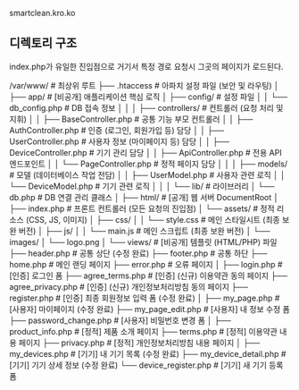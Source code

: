 smartclean.kro.ko

## 디렉토리 구조
index.php가 유일한 진입점으로 거기서 특정 경로 요청시 그곳의 페이지가 로드된다.

/var/www/                    # 최상위 루트
├── .htaccess                # 아파치 설정 파일 (보안 및 라우팅)
│
├── app/                     # [비공개] 애플리케이션 핵심 로직
│   ├── config/              #   설정 파일
│   │   └── db_config.php    #     DB 접속 정보
│   │
│   ├── controllers/         #   컨트롤러 (요청 처리 및 지휘)
│   │   ├── BaseController.php #     공통 기능 부모 컨트롤러
│   │   ├── AuthController.php #     인증 (로그인, 회원가입 등) 담당
│   │   ├── UserController.php #     사용자 정보 (마이페이지 등) 담당
│   │   ├── DeviceController.php #   기기 관리 담당
│   │   ├── ApiController.php  #     전용 API 엔드포인트
│   │   └── PageController.php #     정적 페이지 담당
│   │
│   ├── models/              #   모델 (데이터베이스 작업 전담)
│   │   ├── UserModel.php    #     사용자 관련 로직
│   │   └── DeviceModel.php  #     기기 관련 로직
│   │
│   └── lib/                 #   라이브러리
│       └── db.php           #     DB 연결 관리 클래스
│
├── html/                    # [공개] 웹 서버 DocumentRoot
│   ├── index.php            #   프론트 컨트롤러 (모든 요청의 진입점)
│   └── assets/              #   정적 리소스 (CSS, JS, 이미지)
│       ├── css/
│       │   └── style.css    #       메인 스타일시트 (최종 보완 버전)
│       ├── js/
│       │   └── main.js      #       메인 스크립트 (최종 보완 버전)
│       └── images/
│           └── logo.png
│
└── views/                   # [비공개] 템플릿 (HTML/PHP) 파일
    ├── header.php           # 공통 상단 (수정 완료)
    ├── footer.php           # 공통 하단
    ├── home.php             # 메인 랜딩 페이지
    ├── error.php            # 오류 페이지
    │
    ├── login.php            # [인증] 로그인 폼
    ├── agree_terms.php      # [인증] (신규) 이용약관 동의 페이지
    ├── agree_privacy.php    # [인증] (신규) 개인정보처리방침 동의 페이지
    ├── register.php         # [인증] 최종 회원정보 입력 폼 (수정 완료)
    │
    ├── my_page.php          # [사용자] 마이페이지 (수정 완료)
    ├── my_page_edit.php     # [사용자] 내 정보 수정 폼
    ├── password_change.php  # [사용자] 비밀번호 변경 폼
    │
    ├── product_info.php     # [정적] 제품 소개 페이지
    ├── terms.php            # [정적] 이용약관 내용 페이지
    ├── privacy.php          # [정적] 개인정보처리방침 내용 페이지
    │
    ├── my_devices.php       # [기기] 내 기기 목록 (수정 완료)
    ├── my_device_detail.php # [기기] 기기 상세 정보 (수정 완료)
    └── device_register.php  # [기기] 새 기기 등록 폼

